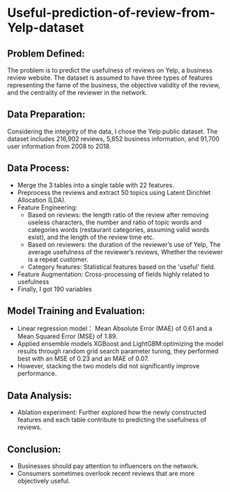 # Useful-prediction-of-review-from-Yelp-dataset

## Problem Defined:
The problem is to predict the usefulness of reviews on Yelp, a business review website. The dataset is assumed to have three types of features representing the fame of the business, the objective validity of the review, and the centrality of the reviewer in the network.

## Data Preparation:
Considering the integrity of the data, I chose the Yelp public dataset. The dataset includes 216,902 reviews, 5,852 business information, and 91,700 user information from 2008 to 2018.

## Data Process:
- Merge the 3 tables into a single table with 22 features.
- Preprocess the reviews and extract 50 topics using Latent Dirichlet Allocation (LDA).
- Feature Engineering:
    - Based on reviews: the length ratio of the review after removing useless characters, the number and ratio of topic words and categories words (restaurant categories, assuming valid words exist), and the length of the review time etc.
    - Based on reviewers: the duration of the reviewer’s use of Yelp, The average usefulness of the reviewer’s reviews, Whether the reviewer is a repeat customer.
    - Category features: Statistical features based on the 'useful' field.
- Feature Augmentation: Cross-processing of fields highly related to usefulness
- Finally, I got 190 variables

## Model Training and Evaluation:
- Linear regression model： Mean Absolute Error (MAE) of 0.61 and a Mean Squared Error (MSE) of 1.89.
- Applied ensemble models XGBoost and LightGBM:optimizing the model results through random grid search parameter tuning, they performed best with an MSE of 0.23 and an MAE of 0.07.
- However, stacking the two models did not significantly improve performance.

## Data Analysis:
- Ablation experiment: Further explored how the newly constructed features and each table contribute to predicting the usefulness of reviews.

## Conclusion:
- Businesses should pay attention to influencers on the network.
- Consumers sometimes overlook recent reviews that are more objectively useful.

